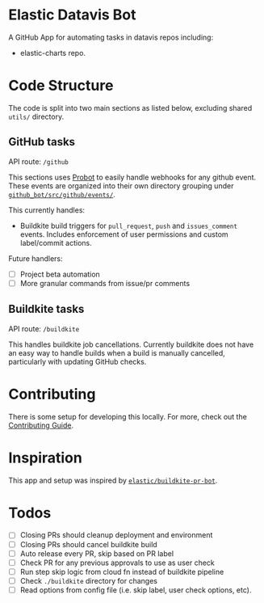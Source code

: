 # Elastic Datavis Bot

A GitHub App for automating tasks in datavis repos including:

- elastic-charts repo.

# Code Structure

The code is split into two main sections as listed below, excluding shared `utils/` directory.

## GitHub tasks

API route: `/github`

This sections uses [Probot](https://github.com/probot/probot) to easily handle webhooks for any github event. These events are organized into their own directory grouping under [`github_bot/src/github/events/`](https://github.com/elastic/elastic-charts/tree/master/github_bot/src/github/events).

This currently handles:

- Buildkite build triggers for `pull_request`, `push` and `issues_comment` events. Includes enforcement of user permissions and custom label/commit actions.

Future handlers:

- [ ] Project beta automation
- [ ] More granular commands from issue/pr comments

## Buildkite tasks

API route: `/buildkite`

This handles buildkite job cancellations. Currently buildkite does not have an easy way to handle builds when a build is manually cancelled, particularly with updating GitHub checks.


# Contributing

There is some setup for developing this locally. For more, check out the [Contributing Guide](CONTRIBUTING.md).

# Inspiration

This app and setup was inspired by [`elastic/buildkite-pr-bot`](https://github.com/elastic/buildkite-pr-bot).

# Todos

- [ ] Closing PRs should cleanup deployment and environment
- [ ] Closing PRs should cancel buildkite build
- [ ] Auto release every PR, skip based on PR label
- [ ] Check PR for any previous approvals to use as user check
- [ ] Run step skip logic from cloud fn instead of buildkite pipeline
- [ ] Check `./buildkite` directory for changes
- [ ] Read options from config file (i.e. skip label, user check options, etc).
